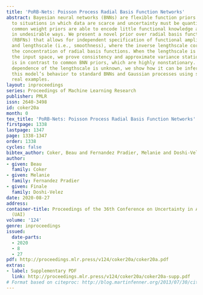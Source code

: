 ```yaml
---
title: 'PoRB-Nets: Poisson Process Radial Basis Function Networks'
abstract: Bayesian neural networks (BNNs) are flexible function priors well-suited
  to situations in which data are scarce and uncertainty must be quantified. Yet,
  common weight priors are able to encode little functional knowledge and can behave
  in undesirable ways. We present a novel prior over radial basis function networks
  (RBFNs) that allows for independent specification of functional amplitude variance
  and lengthscale (i.e., smoothness), where the inverse lengthscale corresponds to
  the concentration of radial basis functions. When the lengthscale is uniform over
  the input space, we prove consistency and approximate variance stationarity. This
  is in contrast to common BNN priors, which are highly nonstationary. When the input
  dependence of the lengthscale is unknown, we show how it can be inferred. We compare
  this model’s behavior to standard BNNs and Gaussian processes using synthetic and
  real examples.
layout: inproceedings
series: Proceedings of Machine Learning Research
publisher: PMLR
issn: 2640-3498
id: coker20a
month: 0
tex_title: 'PoRB-Nets: Poisson Process Radial Basis Function Networks'
firstpage: 1338
lastpage: 1347
page: 1338-1347
order: 1338
cycles: false
bibtex_author: Coker, Beau and Fernandez Pradier, Melanie and Doshi-Velez, Finale
author:
- given: Beau
  family: Coker
- given: Melanie
  family: Fernandez Pradier
- given: Finale
  family: Doshi-Velez
date: 2020-08-27
address: 
container-title: Proceedings of the 36th Conference on Uncertainty in Artificial Intelligence
  (UAI)
volume: '124'
genre: inproceedings
issued:
  date-parts:
  - 2020
  - 8
  - 27
pdf: http://proceedings.mlr.press/v124/coker20a/coker20a.pdf
extras:
- label: Supplementary PDF
  link: http://proceedings.mlr.press/v124/coker20a/coker20a-supp.pdf
# Format based on citeproc: http://blog.martinfenner.org/2013/07/30/citeproc-yaml-for-bibliographies/
---
```


